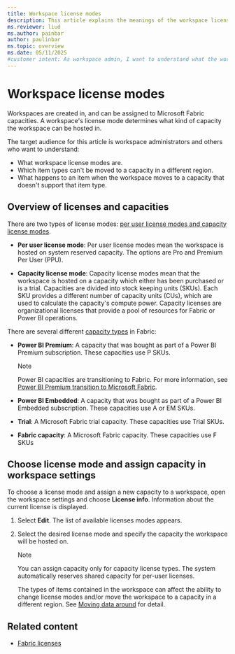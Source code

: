 ```yaml
---
title: Workspace license modes
description: This article explains the meanings of the workspace license modes, and the implications they have for data residency requirements.
ms.reviewer: liud
ms.author: painbar
author: paulinbar
ms.topic: overview
ms.date: 05/11/2025
#customer intent: As workspace admin, I want to understand what the workspace license mode options are and when impact they have on data residency, the items that can be in the workspace, etc.
---
```

# Workspace license modes

Workspaces are created in, and can be assigned to Microsoft Fabric capacities. A workspace's license mode determines what kind of capacity the workspace can be hosted in.

The target audience for this article is workspace administrators and others who want to understand:

* What workspace license modes are.
* Which item types can't be moved to a capacity in a different region.
* What happens to an item when the workspace moves to a capacity that doesn't support that item type.

## Overview of licenses and capacities

There are two types of license modes: [per user license modes and capacity license modes](/power-bi/enterprise/service-admin-licensing-organization#fabric-licenses).

* **Per user license mode**: Per user license modes mean the workspace is hosted on system reserved capacity. The options are Pro and Premium Per User (PPU).

* **Capacity license mode**: Capacity license modes mean that the workspace is hosted on a capacity which either has been purchased or is a trial. Capacities are divided into stock keeping units (SKUs). Each SKU provides a different number of capacity units (CUs), which are used to calculate the capacity's compute power. Capacity licenses are organizational licenses that provide a pool of resources for Fabric or Power BI operations.

There are several different [capacity types](../admin/capacity-settings.md?tabs=power-bi-premium#view-your-capacity) in Fabric:

* **Power BI Premium**: A capacity that was bought as part of a Power BI Premium subscription. These capacities use P SKUs.

    > [!NOTE]
    > Power BI capacities are transitioning to Fabric. For more information, see [Power BI Premium transition to Microsoft Fabric](/power-bi/enterprise/service-premium-faq#power-bi-premium-transition-to-microsoft-fabric).

* **Power BI Embedded**: A capacity that was bought as part of a Power BI Embedded subscription. These capacities use A or EM SKUs.

* **Trial**: A Microsoft Fabric trial capacity. These capacities use Trial SKUs.

* **Fabric capacity**: A Microsoft Fabric capacity. These capacities use F SKUs

## Choose license mode and assign capacity in workspace settings

To choose a license mode and assign a new capacity to a workspace, open the workspace settings and choose **License info**. Information about the current license is displayed.

1. Select **Edit**. The list of available licenses modes appears.

1. Select the desired license mode and specify the capacity the workspace will be hosted on.

    > [!NOTE]
    > You can assign capacity only for capacity license types. The system automatically reserves shared capacity for per-user licenses.
    >
    > The types of items contained in the workspace can affect the ability to change license modes and/or move the workspace to a capacity in a different region. See [Moving data around](../admin/portal-workspaces.md#moving-data-around) for detail.

## Related content

* [Fabric licenses](/power-bi/enterprise/service-admin-licensing-organization#fabric-licenses)